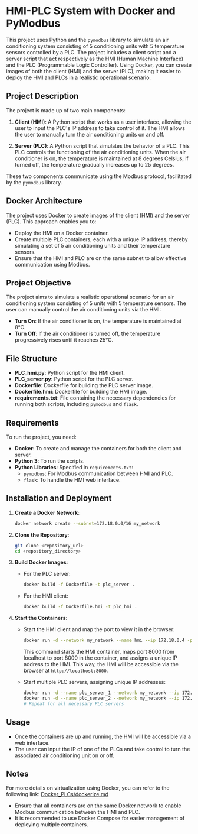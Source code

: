 # HMI-PLC System with Docker and PyModbus

This project uses Python and the `pymodbus` library to simulate an air conditioning system consisting of 5 conditioning units with 5 temperature sensors controlled by a PLC. The project includes a client script and a server script that act respectively as the HMI (Human Machine Interface) and the PLC (Programmable Logic Controller). Using Docker, you can create images of both the client (HMI) and the server (PLC), making it easier to deploy the HMI and PLCs in a realistic operational scenario.

## Project Description

The project is made up of two main components:

1. **Client (HMI)**: A Python script that works as a user interface, allowing the user to input the PLC's IP address to take control of it. The HMI allows the user to manually turn the air conditioning units on and off.

2. **Server (PLC)**: A Python script that simulates the behavior of a PLC. This PLC controls the functioning of the air conditioning units. When the air conditioner is on, the temperature is maintained at 8 degrees Celsius; if turned off, the temperature gradually increases up to 25 degrees.

These two components communicate using the Modbus protocol, facilitated by the `pymodbus` library.

## Docker Architecture

The project uses Docker to create images of the client (HMI) and the server (PLC). This approach enables you to:

- Deploy the HMI on a Docker container.
- Create multiple PLC containers, each with a unique IP address, thereby simulating a set of 5 air conditioning units and their temperature sensors.
- Ensure that the HMI and PLC are on the same subnet to allow effective communication using Modbus.

## Project Objective

The project aims to simulate a realistic operational scenario for an air conditioning system consisting of 5 units with 5 temperature sensors. The user can manually control the air conditioning units via the HMI:

- **Turn On**: If the air conditioner is on, the temperature is maintained at 8°C.
- **Turn Off**: If the air conditioner is turned off, the temperature progressively rises until it reaches 25°C.

## File Structure

- **PLC\_hmi.py**: Python script for the HMI client.
- **PLC\_server.py**: Python script for the PLC server.
- **Dockerfile**: Dockerfile for building the PLC server image.
- **Dockerfile.hmi**: Dockerfile for building the HMI image.
- **requirements.txt**: File containing the necessary dependencies for running both scripts, including `pymodbus` and `flask`.

## Requirements

To run the project, you need:

- **Docker**: To create and manage the containers for both the client and server.
- **Python 3**: To run the scripts.
- **Python Libraries**: Specified in `requirements.txt`:
  - `pymodbus`: For Modbus communication between HMI and PLC.
  - `flask`: To handle the HMI web interface.

## Installation and Deployment

1. **Create a Docker Network**:

   ```bash
   docker network create --subnet=172.18.0.0/16 my_network
   ```

2. **Clone the Repository**:

   ```bash
   git clone <repository_url>
   cd <repository_directory>
   ```

3. **Build Docker Images**:

   - For the PLC server:
     ```bash
     docker build -f Dockerfile -t plc_server .
     ```
   - For the HMI client:
     ```bash
     docker build -f Dockerfile.hmi -t plc_hmi .
     ```

4. **Start the Containers**:

   - Start the HMI client and map the port to view it in the browser:
     ```bash
     docker run -d --network my_network --name hmi --ip 172.18.0.4 -p 8000:8000 plc_hmi
     ```
     This command starts the HMI container, maps port 8000 from localhost to port 8000 in the container, and assigns a unique IP address to the HMI. This way, the HMI will be accessible via the browser at `http://localhost:8000`.

   - Start multiple PLC servers, assigning unique IP addresses:
     ```bash
     docker run -d --name plc_server_1 --network my_network --ip 172.18.0.2 plc_server
     docker run -d --name plc_server_2 --network my_network --ip 172.18.0.3 plc_server
     # Repeat for all necessary PLC servers
     ```

## Usage

- Once the containers are up and running, the HMI will be accessible via a web interface.
- The user can input the IP of one of the PLCs and take control to turn the associated air conditioning unit on or off.

## Notes

For more details on virtualization using Docker, you can refer to the following link: [Docker\_PLCs/dockerize.md](Docker_PLCs/dockerize.md)

- Ensure that all containers are on the same Docker network to enable Modbus communication between the HMI and PLC.
- It is recommended to use Docker Compose for easier management of deploying multiple containers.

